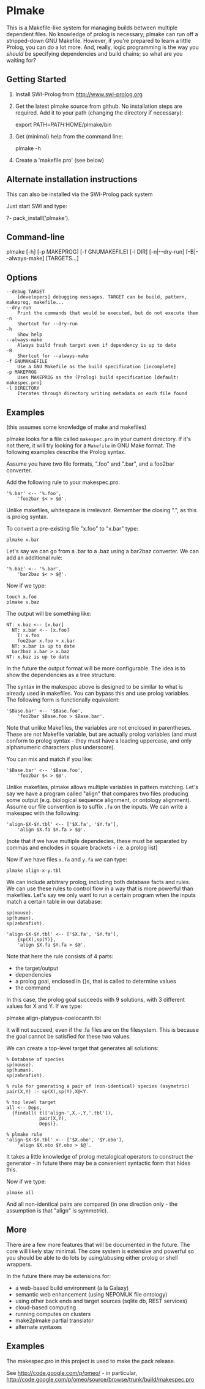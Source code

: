 Plmake
======

This is a Makefile-like system for managing builds between multiple
dependent files. No knowledge of prolog is necessary; plmake can
run off a stripped-down GNU Makefile. However, if you're prepared to
learn a little Prolog, you can do a lot more. And, really, logic
programming is the way you _should_ be specifying dependencies and
build chains; so what are you waiting for?

Getting Started
---------------

1. Install SWI-Prolog from http://www.swi-prolog.org

2. Get the latest plmake source from github. No installation steps are
required. Add it to your path (changing the directory if necessary):

    export PATH=$PATH:$HOME/plmake/bin

3. Get (minimal) help from the command line:

    plmake -h

4. Create a 'makefile.pro' (see below)

Alternate installation instructions
-----------------------------------

This can also be installed via the SWI-Prolog pack system

Just start SWI and type:

   ?- pack_install('plmake').

Command-line
------------

  plmake [-h] [-p MAKEPROG] [-f GNUMAKEFILE] [-l DIR] [-n|--dry-run] [-B|--always-make] [TARGETS...]

Options
-------

```
--debug TARGET
    [developers] debugging messages. TARGET can be build, pattern, makeprog, makefile...
--dry-run 
    Print the commands that would be executed, but do not execute them
-n 
    Shortcut for --dry-run
-h 
    Show help
--always-make 
    Always build fresh target even if dependency is up to date
-B
    Shortcut for --always-make
-f GNUMAKaEFILE
    Use a GNU Makefile as the build specification [incomplete]
-p MAKEPROG
    Uses MAKEPROG as the (Prolog) build specification [default: makespec.pro]
-l DIRECTORY
    Iterates through directory writing metadata on each file found
```

Examples
--------

(this assumes some knowledge of make and makefiles)

plmake looks for a file called `makespec.pro` in your
current directory. If it's not there, it will try looking for a
`Makefile` in GNU Make format. The following examples describe the
Prolog syntax.

Assume you have two file formats, ".foo" and ".bar", and a foo2bar
converter.

Add the following rule to your makespec.pro:

    '%.bar' <-- '%.foo',
        'foo2bar $< > $@'.

Unlike makefiles, whitespace is irrelevant. Remember the closing ".",
as this is prolog syntax.

To convert a pre-existing file "x.foo" to "x.bar" type:

    plmake x.bar

Let's say we can go from a .bar to a .baz using a bar2baz
converter. We can add an additional rule:

    '%.baz' <-- '%.bar',
        'bar2baz $< > $@'.

Now if we type:

    touch x.foo
    plmake x.baz

The output will be something like:

    NT: x.baz <-- [x.bar]
      NT: x.bar <-- [x.foo]
        T: x.foo
        foo2bar x.foo > x.bar
      NT: x.bar is up to date
      bar2baz x.bar > x.baz
    NT: x.baz is up to date

In the future the output format will be more configurable. The idea is
to show the dependencies as a tree structure.

The syntax in the makespec above is designed to be similar to what is
already used in makefiles. You can bypass this and use prolog
variables. The following form is functionally equivalent:

    '$Base.bar' <-- '$Base.foo',
        'foo2bar $Base.foo > $Base.bar'.

Note that unlike Makefiles, the variables are not enclosed in
parentheses. These are not Makefile variable, but are actually prolog
variables (and must conform to prolog syntax - they must have a
leading uppercase, and only alphanumeric characters plus underscore).

You can mix and match if you like:

    '$Base.bar' <-- '$Base.foo',
        'foo2bar $< > $@'.

Unlike makefiles, plmake allows multiple variables in pattern
matching. Let's say we have a program called "align" that compares two
files producing some output (e.g. biological sequence alignment, or
ontology alignment). Assume our file convention is to suffix `.fa` on
the inputs.  We can write a makespec with the following:

    'align-$X-$Y.tbl' <-- ['$X.fa', '$Y.fa'],
        'align $X.fa $Y.fa > $@'.

(note that if we have multiple dependecies, these must be separated by
commas and enclodes in square brackets - i.e. a prolog list]

Now if we have files `x.fa` and `y.fa` we can type:

    plmake align-x-y.tbl

We can include arbitrary prolog, including both database facts and
rules. We can use these rules to control flow in a way that is more
powerful than makefiles. Let's say we only want to run a certain
program when the inputs match a certain table in our database:

    sp(mouse).
    sp(human).
    sp(zebrafish).

    'align-$X-$Y.tbl' <-- ['$X.fa', '$Y.fa'],
        {sp(X),sp(Y)},
        'align $X.fa $Y.fa > $@'.

Note that here the rule consists of 4 parts:

 * the target/output
 * dependencies
 * a prolog goal, enclosed in {}s, that is called to determine values
 * the command

In this case, the prolog goal succeeds with 9 solutions, with 3
different values for X and Y. If we type:

  plmake align-platypus-coelocanth.tbl

It will not succeed, even if the .fa files are on the filesystem. This
is because the goal cannot be satisfied for these two values.

We can create a top-level target that generates all solutions:

    % Database of species
    sp(mouse).
    sp(human).
    sp(zebrafish).

    % rule for generating a pair of (non-identical) species (asymetric)
    pair(X,Y) :- sp(X),sp(Y),X@<Y.

    % top level target
    all <-- Deps, 
      {findall( t(['align-',X,-,Y,'.tbl']),
                pair(X,Y),
                Deps)}.

    % plmake rule
    'align-$X-$Y.tbl' <-- ['$X.obo', '$Y.obo'],
        'align $X.obo $Y.obo > $@'.

It takes a little knowledge of prolog metalogical operators to
construct the generator - in future there may be a convenient
syntactic form that hides this.

Now if we type:

    plmake all

And all non-identical pairs are compared (in one direction only - the
assumption is that "align" is symmetric).

More
----

There are a few more features that will be documented in the
future. The core will likely stay minimal. The core system is
extensive and powerful so you should be able to do lots by
using/abusing either prolog or shell wrappers.

In the future there may be extensions for:

* a web-based build environment (a la Galaxy)
* semantic web enhancement (using NEPOMUK file ontology)
* using other back ends and target sources (sqlite db, REST services)
* cloud-based computing
* running computes on clusters
* make2plmake partial translator
* alternate syntaxes

Examples
--------

The makespec.pro in this project is used to make the pack release.

See http://code.google.com/p/omeo/ - in particular,
http://code.google.com/p/omeo/source/browse/trunk/build/makespec.pro
